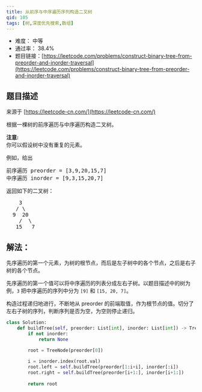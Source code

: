 ```yaml
---
title: 从前序与中序遍历序列构造二叉树
qid: 105
tags: [树,深度优先搜索,数组]
---
```



- 难度： 中等
- 通过率： 38.4%
- 题目链接：[https://leetcode.com/problems/construct-binary-tree-from-preorder-and-inorder-traversal](https://leetcode.com/problems/construct-binary-tree-from-preorder-and-inorder-traversal)


## 题目描述

来源于 [https://leetcode-cn.com/](https://leetcode-cn.com/)

<p>根据一棵树的前序遍历与中序遍历构造二叉树。</p>

<p><strong>注意:</strong><br>
你可以假设树中没有重复的元素。</p>

<p>例如，给出</p>

<pre>前序遍历 preorder =&nbsp;[3,9,20,15,7]
中序遍历 inorder = [9,3,15,20,7]</pre>

<p>返回如下的二叉树：</p>

<pre>    3
   / \
  9  20
    /  \
   15   7</pre>


## 解法：

先序遍历的第一个元素，为树的根节点，而后是左子树中的各个节点，之后是右子树的各个节点。

先序遍历的第一个值可以将中序遍历的列表分成左右子树。以题目描述中的树为例，`3` 把中序遍历的序列中分为 `[9]` 和 `[15, 20, 7]`。

构造过程递归地进行，不断地从 preorder 的前端取值，作为根节点的值。切分了左右子树的序列，判断序列是否为空，为空则停止递归。

```python
class Solution:
    def buildTree(self, preorder: List[int], inorder: List[int]) -> TreeNode:
        if not inorder:
            return None
            
        root = TreeNode(preorder[0])

        i = inorder.index(root.val)
        root.left = self.buildTree(preorder[1:i+i], inorder[:i])
        root.right = self.buildTree(preorder[i+1:], inorder[i+1:])
        
        return root    
```
